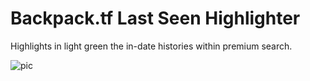 # Backpack.tf Last Seen Highlighter
Highlights in light green the in-date histories within premium search.

![pic](https://i.imgur.com/b1JlXhM.png)
